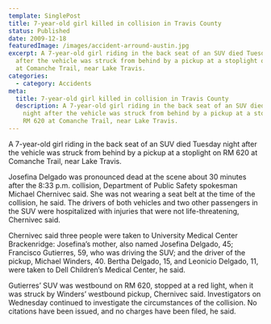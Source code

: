 ```yaml
---
template: SinglePost
title: 7-year-old girl killed in collision in Travis County
status: Published
date: 2009-12-18
featuredImage: /images/accident-arround-austin.jpg
excerpt: A 7-year-old girl riding in the back seat of an SUV died Tuesday night
  after the vehicle was struck from behind by a pickup at a stoplight on RM 620
  at Comanche Trail, near Lake Travis.
categories:
  - category: Accidents
meta:
  title: 7-year-old girl killed in collision in Travis County
  description: A 7-year-old girl riding in the back seat of an SUV died Tuesday
    night after the vehicle was struck from behind by a pickup at a stoplight on
    RM 620 at Comanche Trail, near Lake Travis.
---
```

<!--StartFragment-->

A 7-year-old girl riding in the back seat of an SUV died Tuesday night after the vehicle was struck from behind by a pickup at a stoplight on RM 620 at Comanche Trail, near Lake Travis.

Josefina Delgado was pronounced dead at the scene about 30 minutes after the 8:33 p.m. collision, Department of Public Safety spokesman Michael Chernivec said. She was not wearing a seat belt at the time of the collision, he said. The drivers of both vehicles and two other passengers in the SUV were hospitalized with injuries that were not life-threatening, Chernivec said.

Chernivec said three people were taken to University Medical Center Brackenridge: Josefina’s mother, also named Josefina Delgado, 45; Francisco Gutierres, 59, who was driving the SUV; and the driver of the pickup, Michael Winders, 40. Bertha Delgado, 15, and Leonicio Delgado, 11, were taken to Dell Children’s Medical Center, he said.

Gutierres’ SUV was westbound on RM 620, stopped at a red light, when it was struck by Winders’ westbound pickup, Chernivec said. Investigators on Wednesday continued to investigate the circumstances of the collision. No citations have been issued, and no charges have been filed, he said.

<!--EndFragment-->